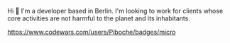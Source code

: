 Hi 👋
I'm a developer based in Berlin. 
I'm looking to work for clients whose core activities are not harmful to the planet and its inhabitants.

https://www.codewars.com/users/Piboche/badges/micro

<!--
**Piboche/Piboche** is a ✨ _special_ ✨ repository because its `README.md` (this file) appears on your GitHub profile.

Here are some ideas to get you started:

- 🔭 I’m currently working on ...
- 🌱 I’m currently learning ...
- 👯 I’m looking to collaborate on ...
- 🤔 I’m looking for help with ...
- 💬 Ask me about ...
- 📫 How to reach me: ...
- 😄 Pronouns: ...
- ⚡ Fun fact: ...
-->
